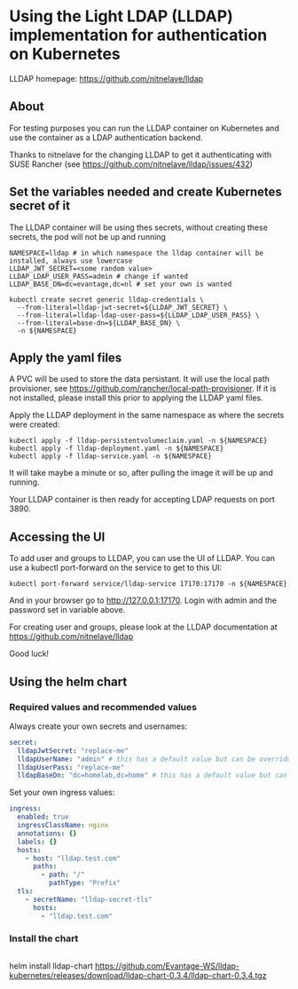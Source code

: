 # Using the Light LDAP (LLDAP) implementation for authentication on Kubernetes

LLDAP homepage: https://github.com/nitnelave/lldap

## About

For testing purposes you can run the LLDAP container on Kubernetes and use the
container as a LDAP authentication backend.

Thanks to nitnelave for the changing LLDAP to get it authenticating with SUSE
Rancher (see https://github.com/nitnelave/lldap/issues/432)

## Set the variables needed and create Kubernetes secret of it

The LLDAP container will be using thes secrets, without creating these
secrets, the pod will not be up and running

```
NAMESPACE=lldap # in which namespace the lldap container will be installed, always use lowercase
LLDAP_JWT_SECRET=<some random value>
LLDAP_LDAP_USER_PASS=admin # change if wanted
LLDAP_BASE_DN=dc=evantage,dc=nl # set your own is wanted

kubectl create secret generic lldap-credentials \
  --from-literal=lldap-jwt-secret=${LLDAP_JWT_SECRET} \
  --from-literal=lldap-ldap-user-pass=${LLDAP_LDAP_USER_PASS} \
  --from-literal=base-dn=${LLDAP_BASE_DN} \
  -n ${NAMESPACE}
```

## Apply the yaml files

A PVC will be used to store the data persistant. It will use the local path provisioner,
see https://github.com/rancher/local-path-provisioner. If it is not installed, please
install this prior to applying the LLDAP yaml files.

Apply the LLDAP deployment in the same namespace as where the secrets were created:

```
kubectl apply -f lldap-persistentvolumeclaim.yaml -n ${NAMESPACE}
kubectl apply -f lldap-deployment.yaml -n ${NAMESPACE}
kubectl apply -f lldap-service.yaml -n ${NAMESPACE}
```

It will take maybe a minute or so, after pulling the image it will be up and running.

Your LLDAP container is then ready for accepting LDAP requests on port 3890.

## Accessing the UI

To add user and groups to LLDAP, you can use the UI of LLDAP. You can use a kubectl
port-forward on the service to get to this UI:
```
kubectl port-forward service/lldap-service 17170:17170 -n ${NAMESPACE}
```

And in your browser go to http://127.0.0.1:17170. Login with admin and the password set in variable above.

For creating user and groups, please look at the LLDAP documentation at https://github.com/nitnelave/lldap

Good luck!

## Using the helm chart

### Required values and recommended values

Always create your own secrets and usernames:
```yaml
secret:
  lldapJwtSecret: "replace-me"
  lldapUserName: "admin" # this has a default value but can be overridden
  lldapUserPass: "replace-me"
  lldapBaseDn: "dc=homelab,dc=home" # this has a default value but can be overridden
```

Set your own ingress values:
```yaml
ingress:
  enabled: true
  ingressClassName: nginx
  annotations: {}
  labels: {}
  hosts:
    - host: "lldap.test.com"
      paths:
        - path: "/"
          pathType: "Prefix"
  tls:
    - secretName: "lldap-secret-tls"
      hosts:
        - "lldap.test.com"
```

### Install the chart

```bash
```
helm install lldap-chart https://github.com/Evantage-WS/lldap-kubernetes/releases/download/lldap-chart-0.3.4/lldap-chart-0.3.4.tgz
```
